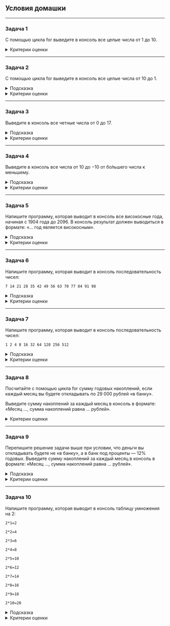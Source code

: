 ## Условия домашки

---
### Задача 1
С помощью цикла for выведите в консоль все целые числа от 1 до 10.
<details>
  <summary>Критерии оценки</summary>

- Использовали цикл for.
- Все значения от 1 до 10 вывели в консоль.
- Переменная в цикле носит простое значение, например буквенное i.
</details>

---
### Задача 2
С помощью цикла for выведите в консоль все целые числа от 10 до 1.
<details>
  <summary>Подсказка</summary>

Чтобы цикл «шел в обратную сторону», вместо операции сложения используйте операцию вычитания.
</details>
<details>
  <summary>Критерии оценки</summary>

- Использовали цикл for.
- Все значения от 10 до 1 вывели в консоль.
- Переменная в цикле носит простое значение, например буквенное i.
</details>

---
### Задача 3
Выведите в консоль все четные числа от 0 до 17.
<details>
  <summary>Подсказка</summary>

Четными числами считаются числа, которые делятся на 2 без остатка. В нашем случае к нулю нужно прибавлять 2, тогда все числа будут четными.
</details>
<details>
  <summary>Критерии оценки</summary>

- Использовали цикл for для решения задачи.
- В консоль вывели все четные числа.
</details>

---
### Задача 4
Выведите в консоль все числа от 10 до −10 от бо́льшего числа к меньшему.
<details>
  <summary>Подсказка</summary>

Чтобы цикл «шел в обратную сторону», вместо операции сложения используйте операцию вычитания.
</details>
<details>
  <summary>Критерии оценки</summary>

- Использовали цикл for для решения задачи.
- В консоль вывели все числа от 10 до −10 в убывающем порядке.
</details>

---
### Задача 5
Напишите программу, которая выводит в консоль все високосные года, начиная с 1904 года до 2096. В консоль результат должен выводиться в формате: «… год является високосным».
<details>
  <summary>Подсказка</summary>

Високосным является четвертый по счету год. В нашем случае это каждый четвертый год, начиная с 1904 года.
</details>
<details>
  <summary>Критерии оценки</summary>

- Применили цикл for для решения задания.
- В консоль вывели все года с 1904 по 2096, являющиеся високосными.
- В консоль вывели результат в формате: «… год является високосным».
</details>

---
### Задача 6
Напишите программу, которая выводит в консоль последовательность чисел:

```7 14 21 28 35 42 49 56 63 70 77 84 91 98```
<details>
  <summary>Подсказка</summary>

Если проследить, то каждое следующее число в данной последовательности больше предыдущего на 7.
</details>
<details>
  <summary>Критерии оценки</summary>

- Применили цикл for для решения задания.
- В консоль вывели все числа последовательности.
</details>

---
### Задача 7
Напишите программу, которая выводит в консоль последовательность чисел:

```1 2 4 8 16 32 64 128 256 512```
<details>
  <summary>Подсказка</summary>

Если проследить, то каждое следующее число в данной последовательности умножается на 2:

```2```

```2 * 2 = 4```

```4 * 2 = 8```

```8 * 2 = 16```

```…```

```256 * 2 = 512```
</details>
<details>
  <summary>Критерии оценки</summary>

- Применили цикл for для решения задания.
- В консоль вывели все числа последовательности.
</details>

---
### Задача 8
Посчитайте с помощью цикла for сумму годовых накоплений, если каждый месяц вы будете откладывать по 29 000 рублей «в банку».

Выведите сумму накоплений за каждый месяц в консоль в формате: «Месяц …, сумма накоплений равна … рублей».
<details>
  <summary>Критерии оценки</summary>

- Применили цикл for для решения задания.
- В консоль вывели по порядку суммы накоплений за каждый месяц.
- Инициализировали переменную для обозначения вклада.
- Инициализировали переменную для суммы накоплений.
</details>

---
### Задача 9
Перепишите решение задачи выше при условии, что деньги вы откладывать будете не «в банку», а в банк под проценты — 12% годовых. Выведите сумму накоплений за каждый месяц в консоль в формате: «Месяц …, сумма накоплений равна … рублей».
<details>
  <summary>Подсказка</summary>

12% годовых — 1% от суммы каждый месяц.
</details>
<details>
  <summary>Критерии оценки</summary>

- Применили цикл for для решения задания.
- В консоль вывели по порядку суммы накоплений за каждый месяц с учетом процентов по вкладу.
- Инициализировали переменную для обозначения вклада.
- Инициализировали переменную для суммы накоплений.
</details>

---
### Задача 10
Напишите программу, которая выводит в консоль таблицу умножения на 2:

```2*1=2```

```2*2=4```

```2*3=6```

```2*4=8```

```2*5=10```

```2*6=12```

```2*7=14```

```2*8=16```

```2*9=18```

```2*10=20```
<details>
  <summary>Подсказка</summary>

В цикле можно использовать не только операцию сложения, но и операцию умножения.
</details>
<details>
  <summary>Критерии оценки</summary>

- Применили цикл for для решения задания.
- В консоль вывели всю таблицу умножения на 2.
</details>